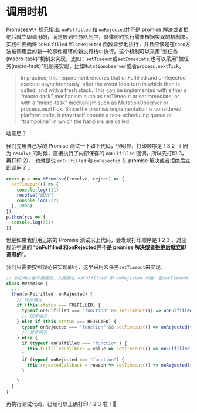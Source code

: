 # 调用时机


[Promises/A+ ](https://promisesaplus.com/)规范指出: `onFulfilled` 和 `onRejected`并不是 promise 解决或者拒绝后就立即调用的，而是放到任务队列中，具体何时执行需要根据实现的机制来。实践中要确保 `onFulfilled` 和 `onRejected` 函数异步地执行，并且应该是在`then`方法被调用后的新一轮事件循环的新执行栈中执行。这个机制可以采用"宏任务(macro-task)"机制来实现，比如：`setTimeout`或`setImmediate`;也可以采用"微任务(micro-task)"机制来实现，比如`Mutationobserver`或者`process.nextTick`。
>In practice, this requirement ensures that onFulfilled and onRejected execute asynchronously, after the event loop turn in which then is called, and with a fresh stack. This can be implemented with either a “macro-task” mechanism such as setTimeout or setImmediate, or with a “micro-task” mechanism such as MutationObserver or process.nextTick. Since the promise implementation is considered platform code, it may itself contain a task-scheduling queue or “trampoline” in which the handlers are called.

啥意思？

我们先用自己写的 Promise 测试一下如下代码，很明显，打印顺序是 1 3 2 （ 因为 `resolve` 的时候，直接执行了内部保存的 `onFulfilled` 回调，所以先打印 3，再打印 2）， 也就是说 `onFulfilled` 和 `onRejected` 在 promise 解决或者拒绝后立即调用了 。
``` js
const p = new MPromise((resolve, reject) => {
  setTimeout(() => {
    console.log(111)
    resolve("成功")
    console.log(222)
  }, 2000)
})
p.then(res => {
  console.log(333)
})
```
但是如果我们用正宗的 Promise 测试以上代码，会发现打印顺序是 1 2 3 ，对应规范中说的 “**onFulfilled 和onRejected并不是 promise 解决或者拒绝后就立即调用的**”。

我们只需要按照规范来实现即可，这里采用宏任务`setTimeout`来实现。


```js
// 其它地方都不需要改，只需要在 onFulfilled 和 onRejected 外套一层setTimeout 即可。
class MPromise {
  ...
  then(onFulfilled, onRejected) {
    // 同步情况
    if (this.status === FULFILLED) {
      typeof onFulfilled === "function" && setTimeout(() => onFulfilled(this.value))
      // 同步情况
    } else if (this.status === REJECTED) {
      typeof onRejected === "function" && setTimeout(() => onRejected(this.reason))
      // 异步情况
    } else {
      if (typeof onFulfilled === "function") {
        this.fulfilledCallback = value => setTimeout(() => onFulfilled(value))
      }
      if (typeof onRejected === "function") {
        this.rejectedCallback = reason => setTimeout(() => onRejected(reason))
      }

    }
  }
}
```

再执行测试代码，已经可以正确打印 1 2 3 啦！:tada: